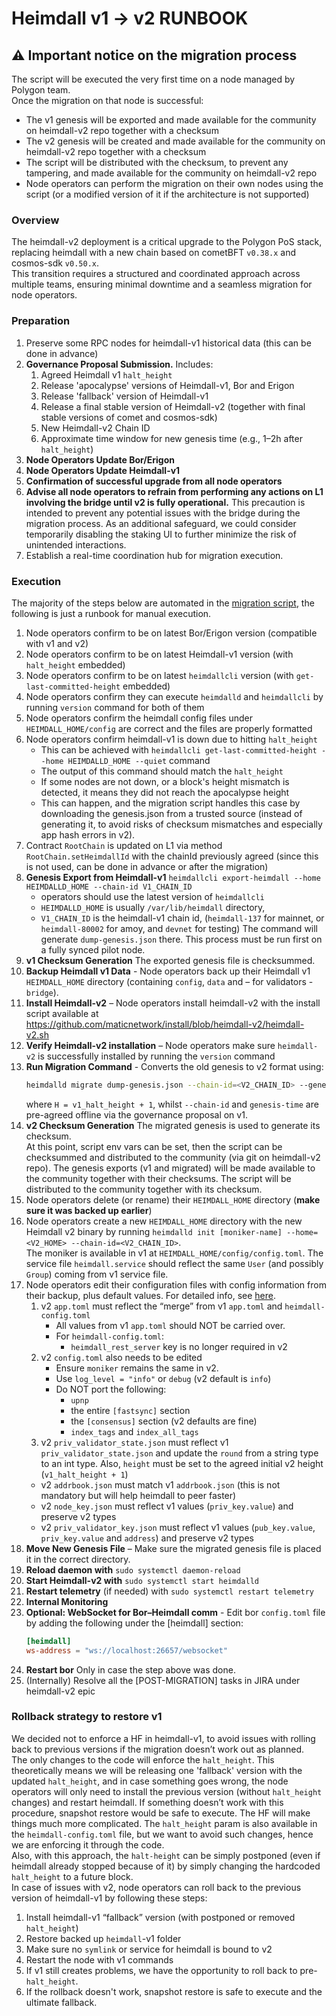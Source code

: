 # Heimdall v1 -> v2 RUNBOOK

## ⚠️ Important notice on the migration process
The script will be executed the very first time on a node managed by Polygon team.  
Once the migration on that node is successful:
- The v1 genesis will be exported and made available for the community on heimdall-v2 repo together with a checksum
- The v2 genesis will be created and made available for the community on heimdall-v2 repo together with a checksum
- The script will be distributed with the checksum, to prevent any tampering, and made available for the community on heimdall-v2 repo
- Node operators can perform the migration on their own nodes using the script (or a modified version of it if the architecture is not supported)

### Overview

The heimdall-v2 deployment is a critical upgrade to the Polygon PoS stack, replacing heimdall with a new chain based on cometBFT `v0.38.x` and cosmos-sdk `v0.50.x`.  
This transition requires a structured and coordinated approach across multiple teams, ensuring minimal downtime and a seamless migration for node operators.

### Preparation

1. Preserve some RPC nodes for heimdall-v1 historical data (this can be done in advance)
2. **Governance Proposal Submission.** Includes:
   1. Agreed Heimdall v1 `halt_height`
   2. Release 'apocalypse' versions of Heimdall-v1, Bor and Erigon
   3. Release 'fallback' version of Heimdall-v1
   4. Release a final stable version of Heimdall-v2 (together with final stable versions of comet and cosmos-sdk)
   5. New Heimdall-v2 Chain ID
   6. Approximate time window for new genesis time (e.g., 1–2h after `halt_height`)
3. **Node Operators Update Bor/Erigon**  
4. **Node Operators Update Heimdall-v1**
5. **Confirmation of successful upgrade from all node operators**
6. **Advise all node operators to refrain from performing any actions on L1 involving the bridge until v2 is fully operational.** This precaution is intended to prevent any potential issues with the bridge during the migration process. As an additional safeguard, we could consider temporarily disabling the staking UI to further minimize the risk of unintended interactions.
7. Establish a real-time coordination hub for migration execution.

### Execution

The majority of the steps below are automated in the [migration script](migrate.sh), the following is just a runbook for manual execution.

1. Node operators confirm to be on latest Bor/Erigon version (compatible with v1 and v2)
2. Node operators confirm to be on latest Heimdall-v1 version (with `halt_height` embedded)
3. Node operators confirm to be on latest `heimdallcli` version (with `get-last-committed-height` embedded)
4. Node operators confirm they can execute `heimdalld` and `heimdallcli` by running `version` command for both of them
5. Node operators confirm the heimdall config files under `HEIMDALL_HOME/config` are correct and the files are properly formatted
6. Node operators confirm heimdall-v1 is down due to hitting `halt_height`  
   - This can be achieved with `heimdallcli get-last-committed-height --home HEIMDALLD_HOME --quiet` command
   - The output of this command should match the `halt_height`
   - If some nodes are not down, or a block's height mismatch is detected, it means they did not reach the apocalypse height  
   - This can happen, and the migration script handles this case by downloading the genesis.json from a trusted source (instead of generating it, to avoid risks of checksum mismatches and especially app hash errors in v2).  
7. Contract `RootChain` is updated on L1 via method `RootChain.setHeimdallId` with the chainId previously agreed (since this is not used, can be done in advance or after the migration)
8. **Genesis Export from Heimdall-v1**
   `heimdallcli export-heimdall --home HEIMDALLD_HOME --chain-id V1_CHAIN_ID`
   - operators should use the latest version of `heimdallcli`
   - `HEIMDALLD_HOME` is usually `/var/lib/heimdall` directory, 
   - `V1_CHAIN_ID` is the heimdall-v1 chain id, (`heimdall-137` for mainnet, or `heimdall-80002` for amoy, and `devnet` for testing)
      The command will generate `dump-genesis.json` there. This process must be run first on a fully synced pilot node.
9. **v1 Checksum Generation**
   The exported genesis file is checksummed.
10. **Backup Heimdall v1 Data** - Node operators back up their Heimdall v1 `HEIMDALL_HOME` directory (containing `config`, `data` and – for validators - `bridge`).
11. **Install Heimdall-v2** – Node operators install heimdall-v2 with the install script available at https://github.com/maticnetwork/install/blob/heimdall-v2/heimdall-v2.sh
12. **Verify Heimdall-v2 installation** – Node operators make sure `heimdall-v2` is successfully installed by running the `version` command
13. **Run Migration Command** - Converts the old genesis to v2 format using:
    ```bash
    heimdalld migrate dump-genesis.json --chain-id=<V2_CHAIN_ID> --genesis-time=<TIME_IN_FORMAT_YYYY-MM-DDTHH:MM:SSZ) --initial-height=<H>
    ```
    where `H = v1_halt_height + 1`, whilst `--chain-id` and `genesis-time` are pre-agreed offline via the governance proposal on v1.
14. **v2 Checksum Generation**
    The migrated genesis is used to generate its checksum.  
    At this point, script env vars can be set, then the script can be checksummed and distributed to the community (via git on heimdall-v2 repo).
    The genesis exports (v1 and migrated) will be made available to the community together with their checksums.
    The script will be distributed to the community together with its checksum.
15. Node operators delete (or rename) their `HEIMDALL_HOME` directory (**make sure it was backed up earlier**)
16. Node operators create a new `HEIMDALL_HOME` directory with the new Heimdall v2 binary by running `heimdalld init [moniker-name] --home=<V2_HOME> --chain-id=<V2_CHAIN_ID>`.  
    The moniker is available in v1 at `HEIMDALL_HOME/config/config.toml`.
    The service file `heimdall.service` should reflect the same `User` (and possibly `Group`) coming from v1 service file.
17. Node operators edit their configuration files with config information from their backup, plus default values. For detailed info, see [here](../configs).
    1. v2 `app.toml` must reflect the “merge” from v1 `app.toml` and `heimdall-config.toml`
       - All values from v1 `app.toml` should NOT be carried over.
       - For `heimdall-config.toml`:
         - `heimdall_rest_server` key is no longer required in v2
    2. v2 `config.toml` also needs to be edited
       - Ensure `moniker` remains the same in v2.
       - Use `log_level = "info"` or `debug` (v2 default is `info`)
       - Do NOT port the following:
         - `upnp`
         - the entire `[fastsync]` section
         - the `[consensus]` section (v2 defaults are fine)
         - `index_tags` and `index_all_tags`
    3. v2 `priv_validator_state.json` must reflect v1 `priv_validator_state.json` and update the `round` from a string type to an int type. Also, `height` must be set to the agreed initial v2 height (`v1_halt_height + 1`)
    - v2 `addrbook.json` must match v1 `addrbook.json` (this is not mandatory but will help heimdall to peer faster)
    - v2 `node_key.json` must reflect v1 values (`priv_key.value`) and preserve v2 types
    - v2 `priv_validator_key.json` must reflect v1 values (`pub_key.value`, `priv_key.value` and `address`) and preserve v2 types
18. **Move New Genesis File** – Make sure the migrated genesis file is placed it in the correct directory.
19. **Reload daemon with** `sudo systemctl daemon-reload`
20. **Start Heimdall-v2 with** `sudo systemctl start heimdalld`
21. **Restart telemetry** (if needed) with `sudo systemctl restart telemetry`
22. **Internal Monitoring**
23. **Optional: WebSocket for Bor–Heimdall comm** - Edit bor `config.toml` file by adding the following under the [heimdall] section:
    ```toml
    [heimdall]
    ws-address = "ws://localhost:26657/websocket"
    ```
24. **Restart bor** Only in case the step above was done.  
25. (Internally) Resolve all the [POST-MIGRATION] tasks in JIRA under heimdall-v2 epic   

### Rollback strategy to restore v1
We decided not to enforce a HF in heimdall-v1, to avoid issues with rolling back to previous versions if the migration doesn’t work out as planned.  
The only changes to the code will enforce the `halt_height`. This theoretically means we will be releasing one 'fallback' version with the updated `halt_height`, and in case something goes wrong, the node operators will only need to install the previous version (without `halt_height` changes) and restart heimdall. If something doesn’t work with this procedure, snapshot restore would be safe to execute. The HF will make things much more complicated. The `halt_height` param is also available in the `heimdall-config.toml` file, but we want to avoid such changes, hence we are enforcing it through the code.  
Also, with this approach, the `halt-height` can be simply postponed (even if heimdall already stopped because of it) by simply changing the hardcoded `halt_height` to a future block.  
In case of issues with v2, node operators can roll back to the previous version of heimdall-v1 by following these steps:
   1. Install heimdall-v1 “fallback” version (with postponed or removed `halt_height`)
   2. Restore backed up `heimdall`-v1 folder
   3. Make sure no `symlink` or service for heimdall is bound to v2
   4. Restart the node with v1 commands
   5. If v1 still creates problems, we have the opportunity to roll back to pre-`halt_height`.
   6. If the rollback doesn't work, snapshot restore is safe to execute and the ultimate fallback.
